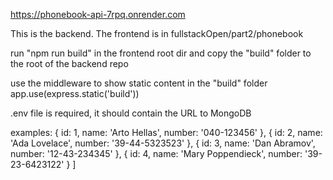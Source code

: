 https://phonebook-api-7rpq.onrender.com

This is the backend.
The frontend is in fullstackOpen/part2/phonebook

run "npm run build" in the frontend root dir and
copy the "build" folder to the root of the backend repo

use the middleware to show static content in the "build" folder
app.use(express.static('build'))


.env file is required, it should contain the URL to MongoDB

examples:
  {
    id: 1,
    name: 'Arto Hellas',
    number: '040-123456'
  },
  {
    id: 2,
    name: 'Ada Lovelace',
    number: '39-44-5323523'
  },
  {
    id: 3,
    name: 'Dan Abramov',
    number: '12-43-234345'
  },
  {
    id: 4,
    name: 'Mary Poppendieck',
    number: '39-23-6423122'
  }
]